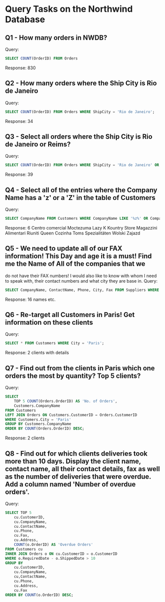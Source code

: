 # Query Tasks on the Northwind Database

## Q1 - How many orders in NWDB?
Query:
```sql
SELECT COUNT(OrderID) FROM Orders 
```

Response:
830

## Q2 - How many orders where the Ship City is Rio de Janeiro
Query:
```sql
SELECT COUNT(OrderID) FROM Orders WHERE ShipCity = 'Rio de Janeiro';
```

Response:
34

## Q3 - Select all orders where the Ship City is Rio de Janeiro or Reims?
Query:
```sql
SELECT COUNT(OrderID) FROM Orders WHERE ShipCity = 'Rio de Janeiro' OR ShipCity = 'Reims';
```

Response:
39

## Q4 - Select all of the entries where the Company Name has a 'z' or a 'Z' in the table of Customers
Query:
```sql
SELECT CompanyName FROM Customers WHERE CompanyName LIKE '%z%' OR CompanyName LIKE '%Z%'
```

Response:
6
Centro comercial Moctezuma
Lazy K Kountry Store
Magazzini Alimentari Riuniti
Queen Cozinha
Toms Spezialitäten
Wolski  Zajazd

## Q5 - We need to update all of our FAX information! This Day and age it is a must! Find me the Name of All of the companies that we 
do not have their FAX numbers! I would also like to know with whom I need to speak with, their contact numbers and what city 
they are base in.
Query:
```sql
SELECT CompanyName, ContactName, Phone, City, Fax FROM Suppliers WHERE Fax IS NULL;
```

Response: 16 names etc.

## Q6 - Re-target all Customers in Paris! Get information on these clients
Query:
```sql
SELECT * FROM Customers WHERE City = 'Paris';
``` 

Response: 2 clients with details

## Q7 - Find out from the clients in Paris which one orders the most by quantity? Top 5 clients?
Query:
```sql
SELECT 
    TOP 5 COUNT(Orders.OrderID) AS 'No. of Orders',
    Customers.CompanyName
FROM Customers
LEFT JOIN Orders ON Customers.CustomerID = Orders.CustomerID
WHERE Customers.City = 'Paris'
GROUP BY Customers.CompanyName
ORDER BY COUNT(Orders.OrderID) DESC;
```

Response:
2 clients


## Q8 - Find out for which clients deliveries took more than 10 days. Display the client name, contact name, all their contact details, fax as well as the number of deliveries that were overdue. Add a column named 'Number of overdue orders'.
Query:
```sql
SELECT TOP 5
    cu.CustomerID,
    cu.CompanyName,
    cu.ContactName,
    cu.Phone,
    cu.Fax,
    cu.Address,
    COUNT(o.OrderID) AS 'Overdue Orders'
FROM Customers cu
INNER JOIN Orders o ON cu.CustomerID = o.CustomerID
WHERE o.RequiredDate - o.ShippedDate > 10
GROUP BY
    cu.CustomerID,
    cu.CompanyName,
    cu,ContactName,
    cu.Phone,
    cu.Address,
    cu.Fax
ORDER BY COUNT(o.OrderID) DESC;
```
